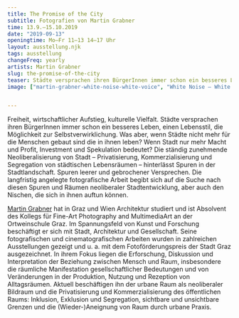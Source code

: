 ```yaml
---
title: The Promise of the City
subtitle: Fotografien von Martin Grabner
time: 13.9.–15.10.2019
date: "2019-09-13"
openingtime: Mo–Fr 11–13 14–17 Uhr
layout: ausstellung.njk
tags: ausstellung
changeFreq: yearly
artists: Martin Grabner
slug: the-promise-of-the-city
teaser: Städte versprachen ihren BürgerInnen immer schon ein besseres Leben, einen Lebensstil, die Möglichkeit zur Selbstverwirklichung. Was aber, wenn Städte nicht mehr für die Menschen gebaut sind, die in ihnen leben?
image: ["martin-grabner-white-noise-white-voice", "White Noise – White Voice"]


---
```

Freiheit, wirtschaftlicher Aufstieg, kulturelle Vielfalt. Städte versprachen ihren BürgerInnen immer schon ein besseres Leben, einen Lebensstil, die Möglichkeit zur Selbstverwirklichung. Was aber, wenn Städte nicht mehr für die Menschen gebaut sind die in ihnen leben? Wenn Stadt nur mehr Macht und Profit, Investment und Spekulation bedeutet?
Die ständig zunehmende Neoliberalisierung von Stadt – Privatisierung, Kommerzialisierung und Segregation von städtischen Lebensräumen – hinterlässt Spuren in der Stadtlandschaft. Spuren leerer und gebrochener Versprechen.
Die langfristig angelegte fotografische Arbeit begibt sich auf die Suche nach diesen Spuren und Räumen neoliberaler Stadtentwicklung, aber auch den Nischen, die sich in ihnen auftun können.

[Martin Grabner](http://www.martingrabner.com/ "http://www.martingrabner.com/") hat in Graz und Wien Architektur studiert und ist Absolvent des Kollegs für Fine-Art Photography and MultimediaArt an der Ortweinschule Graz. Im Spannungsfeld von Kunst und Forschung beschäftigt er sich mit Stadt, Architektur und Gesellschaft. Seine fotografischen und cinematografischen Arbeiten wurden in zahlreichen Ausstellungen gezeigt und u. a. mit dem Fotoförderungspreis der Stadt Graz ausgezeichnet. In ihrem Fokus liegen die Erforschung, Diskussion und Interpretation der Beziehung zwischen Mensch und Raum, insbesondere die räumliche Manifestation gesellschaftlicher Bedeutungen und von Veränderungen in der Produktion, Nutzung und Rezeption von Alltagsräumen. Aktuell beschäftigen ihn der urbane Raum als neoliberaler Bildraum und die Privatisierung und Kommerzialisierung des öffentlichen Raums: Inklusion, Exklusion und Segregation, sichtbare und unsichtbare Grenzen und die (Wieder-)Aneignung von Raum durch urbane Praxis.
